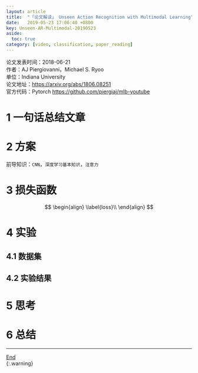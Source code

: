 ```yaml
---
layout: article
title:  "「论文解读」 Unseen Action Recognition with Multimodal Learning"
date:   2019-05-23 17:06:40 +0800
key: Unseen-AR-Multimodal-20190523
aside:
  toc: true
category: [video, classification, paper_reading]
---
```

<span id='head'></span>   

>
论文发表时间：2018-06-21     
作者：AJ Piergiovanni，Michael S. Ryoo        
单位：Indiana University       
论文地址：<https://arxiv.org/abs/1806.08251>  
官方代码：Pytorch <https://github.com/piergiaj/mlb-youtube>   



# 1 一句话总结文章


# 2 方案
前导知识：`CNN`，`深度学习基本知识`，`注意力`     



# 3 损失函数
$$
\begin{align}   
 \label{loss}\\
\end{align}
$$

# 4 实验
## 4.1 数据集


## 4.2 实验结果



# 5 思考


# 6 总结


------------------
[End](#head)   
{:.warning}  
